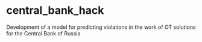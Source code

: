 # central_bank_hack
Development of a model for predicting violations in the work of OT solutions for the Central Bank of Russia
